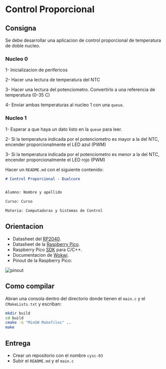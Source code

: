 # Control Proporcional

## Consigna

Se debe desarrollar una aplicacion de control proporcional de temperatura de doble nucleo.

### Nucleo 0

1- Inicializacion de perifericos

2- Hacer una lectura de temperatura del NTC

3- Hacer una lectura del potenciometro. Convertirlo a una referencia de temperatura (0-35 C)

4- Enviar ambas temperaturas al nucleo 1 con una `queue`.

### Nucleo 1

1- Esperar a que haya un dato listo en la `queue` para leer.

2- Si la temperatura indicada por el potenciometro es mayor a la del NTC, encender proporcionalmente el LED azul (PWM)

3- Si la temperatura indicada por el potenciometro es menor a la del NTC, encender proporcionalmente el LED rojo (PWM)


Hacer un `README.md` con el siguiente contenido:

```markdown
# Control Proporcional - Dualcore


Alumno: Nombre y apellido

Curso: Curso

Materia: Computadoras y Sistemas de Control
```

## Orientacion

- Datasheet del [RP2040][rp2040].
- Datasheet de la [Raspberry Pico][pico].
- Raspberry Pico [SDK][sdk] para C/C++.
- Documentacion de [Wokwi][wokwi].
- Pinout de la Raspberry Pico:

![pinout][pinout]

## Como compilar

Abran una consola dentro del directorio donde tienen el `main.c` y el `CMakeLists.txt` y escriban:

```bash
mkdir build
cd build
cmake -G "MinGW Makefiles" ..
make
```

## Entrega

- Crear un repositorio con el nombre `cysc-03`
- Subir el `README.md` y el `main.c`

[rp2040]: https://datasheets.raspberrypi.com/rp2040/rp2040-datasheet.pdf
[pico]: https://datasheets.raspberrypi.com/pico/pico-datasheet.pdf
[sdk]: https://datasheets.raspberrypi.com/pico/raspberry-pi-pico-c-sdk.pdf
[wokwi]: https://docs.wokwi.com/?utm_source=wokwi
[pinout]: https://www.raspberrypi.com/documentation/microcontrollers/images/Pico-R3-SDK11-Pinout.svg
